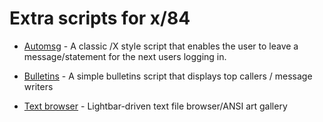 # Extra scripts for x/84

- [Automsg](https://github.com/x84-extras/automsg) - A classic /X style script that enables the user to leave a message/statement for the next users logging in.

- [Bulletins](https://github.com/x84-extras/bulletins) - A simple bulletins script that displays top callers / message writers
- [Text browser](https://github.com/x84-extras/textbrowse) - Lightbar-driven text file browser/ANSI art gallery
